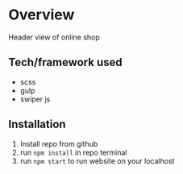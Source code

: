 # Overview
Header view of online shop

## Tech/framework used
- scss
- gulp
- swiper js

## Installation
1. Install repo from github
2. run `npm install` in repo terminal
3. run `npm start` to run website on your localhost